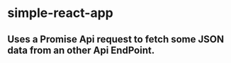 # simple-react-app
## Uses a Promise Api request to fetch some JSON data from an other Api EndPoint.
